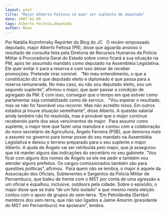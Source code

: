 ```yaml
---
layout: post
title: "Major Alberto Feitosa só quer ser suplente de deputado"
date: 2007-02-09
tags: Alberto Feitosa,deputado
author: None
---
```

Por Natália Kozmhinsky
Repórter do Blog do JC 
&nbsp;
O recém-empossado deputado, major Alberto Feitosa (PR), disse que aguarda ansioso o resultado de consulta feita pela Diretoria de Recursos Humanos da Polícia Militar à Procuradoria Geral do Estado sobre como ficará a sua situação na PM, após ter assumido mandato como deputado na Assembléia Legislativa. Ele quer evitar ir para a reserva e com isso deixar de receber promoções.&nbsp;Pretende virar coronel. 
&nbsp;
“No meu entendimento, o que a constituição diz é que deputado eleito e diplomado é que passa para a reserva remunerada. No meu caso, eu não sou deputado eleito, sou um segundo suplente”, afirmou o major, que quer passar a condição de agregado da PM. E com isso, conseguir que o tempo em que estiver como parlamentar seja contabilizado como de serviço. 
&nbsp;
“Vou esperar o resultado, mas se não for favorável vou recorrer. Mas não acredito nisso. Em outros estados já houve situação semelhante”, disse Alberto. A questão salarial ainda também não foi resolvida, mas é provável que o major continue recebendo parte dos seus vencimentos de major.&nbsp; 
Para assumir como suplente, o major teve que fazer uma manobra e contou com a colaboração do novo secretário de Agricultura, Ângelo Ferreira (PSB), que&nbsp;demorou mais a assumir no governo&nbsp;para tomar&nbsp;posse do seu mandato na Assembléia Legislativa e deixou o terreno preparado para o seu suplente o major Alberto. 
A ajuda de Ângelo vai ser retribuída pelo major, que já assegurou que irá manter alguns das indicações do secretário no seu gabinete. “Vou ficar com alguns dos nomes de Ângelo se ele me pedir e também vou atender alguns prefeitos. Os cargos comissionados também são para questões políticas”, afirmou.&nbsp; 
Para quem não se lembra, o major é aquele da Associação dos Oficiais, Subtenentes e Sargentos da Polícia Militar de Pernambuco, que bateu de frente com o MST por conta de uma agressão a um oficial e espalhou, inclusive, outdoors pela cidade. Sobre o episódio, o major disse que se trata “de um fato isolado” e que mesmo nesta eleição contou com o apoio de grupos do sem-terra. “Em Petrolândia (Sertão) membros dos sem-terra, que não são ligados a Jaime Amorim (presidente do MST em Pernambuco) me apoiaram”, lembra.&nbsp;  